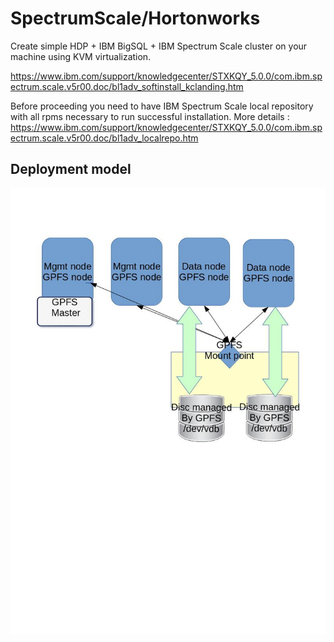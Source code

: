 # SpectrumScale/Hortonworks

Create simple HDP + IBM BigSQL + IBM Spectrum Scale cluster on your machine using KVM virtualization.

https://www.ibm.com/support/knowledgecenter/STXKQY_5.0.0/com.ibm.spectrum.scale.v5r00.doc/bl1adv_softinstall_kclanding.htm

Before proceeding you need to have IBM Spectrum Scale local repository with all rpms necessary to run successful installation. More details : https://www.ibm.com/support/knowledgecenter/STXKQY_5.0.0/com.ibm.spectrum.scale.v5r00.doc/bl1adv_localrepo.htm

## Deployment model
![depoly](images/deply.jpg)
